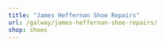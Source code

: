 ```yaml
---
title: "James Heffernan Shoe Repairs"
url: /galway/james-heffernan-shoe-repairs/
shop: shoes
---
```

